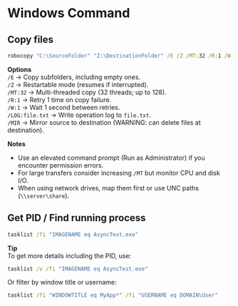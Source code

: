 # Windows Command

## Copy files
```cmd
robocopy "C:\SourceFolder" "Z:\DestinationFolder" /E /Z /MT:32 /R:1 /W:1
```

**Options**  
`/E` → Copy subfolders, including empty ones.  
`/Z` → Restartable mode (resumes if interrupted).  
`/MT:32` → Multi-threaded copy (32 threads; up to 128).  
`/R:1` → Retry 1 time on copy failure.  
`/W:1` → Wait 1 second between retries.  
`/LOG:file.txt` → Write operation log to `file.txt`.  
`/MIR` → Mirror source to destination (WARNING: can delete files at destination).

**Notes**
- Use an elevated command prompt (Run as Administrator) if you encounter permission errors.
- For large transfers consider increasing `/MT` but monitor CPU and disk I/O.
- When using network drives, map them first or use UNC paths (`\\server\share`).

## Get PID / Find running process
```cmd
tasklist /fi "IMAGENAME eq AsyncTest.exe"
```

**Tip**  
To get more details including the PID, use:
```cmd
tasklist /v /fi "IMAGENAME eq AsyncTest.exe"
```
Or filter by window title or username:
```cmd
tasklist /fi "WINDOWTITLE eq MyApp*" /fi "USERNAME eq DOMAIN\User"
```
